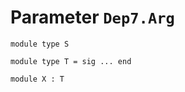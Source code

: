 
# Parameter `Dep7.Arg`

```
module type S
```
```
module type T = sig ... end
```
```
module X : T
```